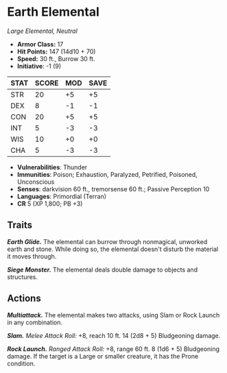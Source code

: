# Earth Elemental

*Large Elemental, Neutral*

- **Armor Class:** 17
- **Hit Points:** 147 (14d10 + 70)
- **Speed:** 30 ft., Burrow 30 ft.
- **Initiative**: -1 (9)

|STAT|SCORE|MOD|SAVE|
| --- | --- | --- | ---- |
| STR | 20 | +5 | +5 |
| DEX | 8 | -1 | -1 |
| CON | 20 | +5 | +5 |
| INT | 5 | -3 | -3 |
| WIS | 10 | +0 | +0 |
| CHA | 5 | -3 | -3 |

- **Vulnerabilities**: Thunder
- **Immunities**: Poison; Exhaustion, Paralyzed, Petrified, Poisoned, Unconscious
- **Senses**: darkvision 60 ft., tremorsense 60 ft.; Passive Perception 10
- **Languages**: Primordial (Terran)
- **CR** 5 (XP 1,800; PB +3)

## Traits

***Earth Glide.*** The elemental can burrow through nonmagical, unworked earth and stone. While doing so, the elemental doesn't disturb the material it moves through.

***Siege Monster.*** The elemental deals double damage to objects and structures.


## Actions

***Multiattack.*** The elemental makes two attacks, using Slam or Rock Launch in any combination.

***Slam.*** *Melee Attack Roll:* +8, reach 10 ft. 14 (2d8 + 5) Bludgeoning damage.

***Rock Launch.*** *Ranged Attack Roll:* +8, range 60 ft. 8 (1d6 + 5) Bludgeoning damage. If the target is a Large or smaller creature, it has the Prone condition.

